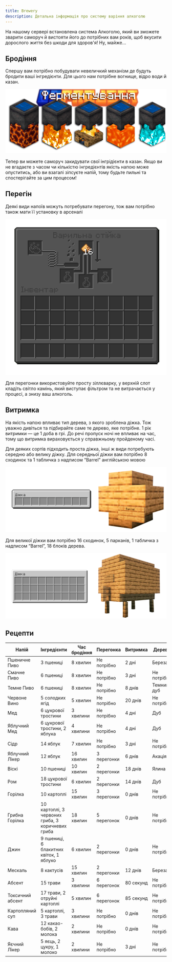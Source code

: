 ```yaml
---
title: Brewery
description: Детальна інформація про систему варіння алкоголю
---
```



На нашому сервері встановлена система Алкоголю, який ви зможете зварити саморуч й вистояти його до потрібних вам років,
щоб вкусити дорослого життя без шкоди для здоров'я! Ну, майже...

## Бродіння

Спершу вам потрібно побудувати невеличкий механізм де будуть бродити ваші інгредієнти. Для цього нам потрібне вогнище,
відро води й казан.

![Бродіння](../../../assets/brewery/cauldron.png)

Тепер ви можете саморуч закидувати свої інгрідієнти в казан. Якщо ви не вгадаєте з часом чи кількістю інгредієнтів
якість напою може опуститись, або ви взагалі зіпсуєте напій, тому будьте пильні та спостерігайте за цим процесом!

## Перегін

Деякі види напоїв можуть потребувати перегону, тож вам потрібно також мати її установку в арсеналі

![Перегін](../../../assets/brewery/distillery.png)

Для перегонки використовуйте просту зіллєварку, у верхній слот кладіть світло камінь, який виступає фільтром та не
витрачається у процесі, а знизу ваш алкоголь.

## Витримка

На якість напою впливає тип дерева, з якого зроблена діжка. Тож уважно дивіться та підбирайте саме те дерево, яке
потрібне. 1 рік витримки — це 1 доба в грі. До речі пропуск ночі не впливає на час, тому що витримка вираховується у
справжньому пройденому часі.

Для деяких сортів підходить проста діжка, інші ж види потребують середню або велику діжку. Для середньої діжки вам
потрібно 8 сходинок та 1 табличка з надписом “Barrel” англійською мовою

![Середня бочка](../../../assets/brewery/bigbarrel.png)

Для великої діжки вам потрібно 16 сходинок, 5 парканів, 1 табличка з надписом “Barrel”, 18 блоків дерева.

![Велика бочка](../../../assets/brewery/hugebarrel.png)

## Рецепти

| Напій            | Інгредієнти                                       | Час бродіння | Перегонка   | Витримка  | Дерево      |
|------------------|---------------------------------------------------|--------------|-------------|-----------|-------------|
| Пшеничне Пиво    | 3 пшениці                                         | 8 хвилин     | Не потрібно | 2 дні     | Береза      |
| Смачне Пиво      | 6 пшениці                                         | 8 хвилин     | Не потрібно | 3 дні     | Не потрібно |
| Темне Пиво       | 6 пшениці                                         | 8 хвилин     | Не потрібно | 8 днів    | Темний дуб  |
| Червоне Вино     | 5 солодких ягід                                   | 5 хвилин     | Не потрібно | 20 днів   | Не потрібно |
| Мед              | 6 цукрової тростини                               | 3 хвилини    | Не потрібно | 4 дні     | Дуб         |
| Яблучний Мед     | 6 цукрової тростини, 2 яблука                     | 4 хвилини    | Не потрібно | 4 дні     | Дуб         |
| Сідр             | 14 яблук                                          | 7 хвилин     | Не потрібно | 3 дні     | Не потрібно |
| Яблучний Лікер   | 12 яблук                                          | 16 хвилин    | 3 перегонки | 6 днів    | Акація      |
| Віскі            | 10 пшениці                                        | 10 хвилин    | 2 перегонки | 18 днів   | Ялина       |
| Ром              | 18 цукрової тростини                              | 6 хвилин     | 2 перегонки | 14 днів   | Дуб         |
| Горілка          | 10 картоплі                                       | 15 хвилин    | 3 перегонки | 0 днів    | Не потрібно |
| Грибна Горілка   | 10 картоплі, 3 червоних гриба, 3 коричневих гриба | 18 хвилин    | 5 перегонок | 0 днів    | Не потрібно |
| Джин             | 9 пшениці, 6 блакитних квіток, 1 яблуко           | 6 хвилин     | 2 перегонки | 0 днів    | Не потрібно |
| Мескаль          | 8 кактусів                                        | 15 хвилин    | 2 перегонки | 12 днів   | Береза      |
| Абсент           | 15 трави                                          | 3 хвилини    | 6 перегонок | 80 секунд | Не потрібно |
| Токсичний абсент | 17 трави, 2 отруйні картоплі                      | 5 хвилин     | 6 перегонок | 85 секунд | Не потрібно |
| Картопляний суп  | 5 картоплі, 3 трави                               | 3 хвилини    | Не потрібно | 0 днів    | Не потрібно |
| Кава             | 12 какао-бобів, 2 молока                          | 2 хвилини    | Не потрібно | 0 днів    | Не потрібно |
| Яєчний Лікер     | 5 яєць, 2 цукру, 1 молоко                         | 2 хвилини    | Не потрібно | 3 дні     | Не потрібно |

